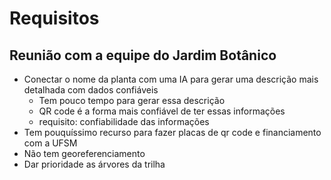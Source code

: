 # Requisitos 

## Reunião com a equipe do Jardim Botânico 

- Conectar o nome da planta com uma IA para gerar uma descrição mais detalhada com dados confiáveis 
  - Tem pouco tempo para gerar essa descrição 
  - QR code é a forma mais confiável de ter essas informações 
  - requisito: confiabilidade das informações 
- Tem pouquíssimo recurso para fazer placas de qr code e financiamento com a UFSM 
- Não tem georeferenciamento
- Dar prioridade as árvores da trilha